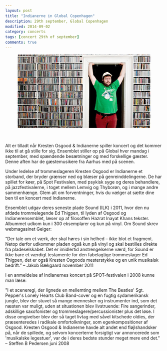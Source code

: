 ```yaml
---
layout: post
title: "Indianerne in Global Copenhagen"
description: 29th september, Global Copenhagen
modified: 2014-09-02
category: concerts
tags: [concert 29th of september]
comments: true
---
```

<figure>
   <img src="/images/indianerne.jpg"></a>
</figure>
<br>


Alt er tilladt når Kresten Osgood & Indianerne spiller koncert og det kommer ikke til at gå stille for sig. Ensemblet stiller op på Global hver mandag i september, med spændende besætninger og med forskellige gæster. Denne aften har de gæstemusikere fra Aarhus med på scenen.

Under ledelse af trommeslageren Kresten Osgood er Indianerne et storband, der bryder grænser ned og blæser på genreinddelingerne. De har spillet for køer, på Spot Festivalen, med psykisk syge og deres behandlere, på jazzfestivalerne, i toget mellem Lemvig og Thyborøn, og i mange andre sammenhænge. Glem alt om forventninger, hvis du vælger at sætte dine ben til en koncert med Indianerne.

Ensemblet udgav deres seneste plade Sound (ILK) i 2011, hvor den nu afdøde trommelegende Ed Thigpen, til lyden af Osgood og Indianerensemblet, læser op af filosoffen Hazrat Inayat Khans tekster. Albummet udkom kun i 300 eksemplarer og kun på vinyl. Om Sound skrev webmagasinet Geiger:

“Der tale om et værk, der skal høres i sin helhed – ikke blot et fragment. Netop derfor udkommer pladen også kun på vinyl og skal bestilles direkte fra pladeselskabet. Det er imidlertid anstrengelserne værd, for Sound er ikke bare et værdigt testamente for den fabelagtige trommeslager Ed Thigpen, det er også Kresten Osgoods mesterstykke og en unik musikalsk bedrift.” – Jakob Bækgaard november 2011

I en anmeldelse af Indianernes koncert på SPOT-festivalen i 2008 kunne man læse:<br>

"I et sceneregi, der lignede en mellemting mellem The Beatles' Sgt. Pepper's Lonely Hearts Club Band-cover og en fugtig sydamerikansk jungle, blev der stuvet så mange mennesker og instrumenter ind, som det næsten var muligt, uden at situationen blev livstruende: Fire sangerinder, adskillige saxofonister og trommeslagere/percussionister plus det løse. I disse omgivelser blev der så taget livtag med såvel kitschede oldies, der præsenteredes i radikale omfortolkninger, som egenkompositioner af Osgood. Kresten Osgood & Indianerne havde alt andet end fløjlshandsker på, når de spillede, og selvom koncerterne forsigtigt var annoncerede som 'musikalske legestuer', var de i deres bedste stunder meget mere end det." – Steffen B Pedersen juni 2008

